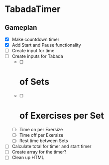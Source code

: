 # TabadaTimer

## Gameplan
- [x] Make countdown timer
- [x] Add Start and Pause functionality
- [ ] Create input for time
- [ ] Create inputs for Tabada
  - [ ] # of Sets
  - [ ] # of Exercises per Set
  - [ ] Time on per Exersize
  - [ ] Time off per Exersize
  - [ ] Rest time between Sets
- [ ] Calculate total for timer and start timer
- [ ] Create array for the timer?
- [ ] Clean up HTML